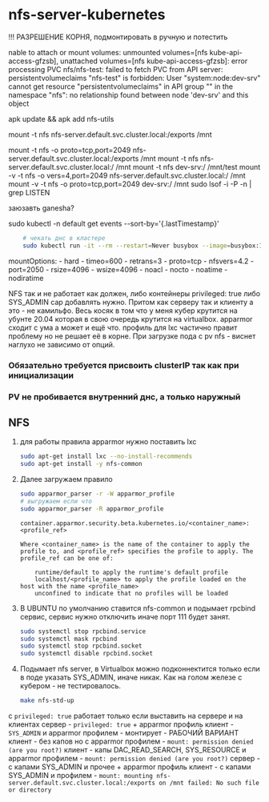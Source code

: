 # nfs-server-kubernetes
!!! РАЗРЕШЕНИЕ КОРНЯ, подмонтировать в ручную и потестить

nable to attach or mount volumes: unmounted volumes=[nfs kube-api-access-gfzsb], unattached volumes=[nfs kube-api-access-gfzsb]: error processing PVC nfs/nfs-test: failed to fetch PVC from API server: persistentvolumeclaims "nfs-test" is forbidden: User "system:node:dev-srv" cannot get resource "persistentvolumeclaims" in API group "" in the namespace "nfs": no relationship found between node 'dev-srv' and this object 

apk update && apk add nfs-utils

mount -t nfs nfs-server.default.svc.cluster.local:/exports /mnt

mount -t nfs -o proto=tcp,port=2049 nfs-server.default.svc.cluster.local:/exports /mnt
mount -t nfs nfs-server.default.svc.cluster.local:/ /mnt
mount -t nfs dev-srv:/ /mnt/test
mount -v -t nfs -o vers=4,port=2049 nfs-server.default.svc.cluster.local:/ /mnt
mount -v -t nfs -o proto=tcp,port=2049 dev-srv:/ /mnt
sudo lsof -i -P -n | grep LISTEN

заюзавть ganesha? 

sudo kubectl -n default get events --sort-by='{.lastTimestamp}'

```BASH
    # чекать днс в кластере
    sudo kubectl run -it --rm --restart=Never busybox --image=busybox:1.28 -- nslookup nfs-server.default
```

  mountOptions:
    - hard
    - timeo=600
    - retrans=3
    - proto=tcp
    - nfsvers=4.2
    - port=2050
    - rsize=4096
    - wsize=4096
    - noacl
    - nocto
    - noatime
    - nodiratime

NFS так и не работает как должен, либо контейнеры privileged: true либо SYS_ADMIN cap добавлять нужно.
Притом как серверу так и клиенту а это - не камильфо.
Весь косяк в том что у меня кубер крутится на убунте 20.04 которая в свою очередь крутится на virtualbox.
apparmor сходит с ума а может и ещё что. профиль для lxc частично правит проблему но не решает её в корне.
При загрузке пода с pv nfs - виснет наглухо не зависимо от опций.

### Обязательно требуется присвоить clusterIP так как при инициализации
### PV не пробивается внутренний днс, а только наружный

## NFS

1. для работы правила apparmor нужно поставить lxc

    ```BASH
    sudo apt-get install lxc --no-install-recommends
    sudo apt-get install -y nfs-common 
    ```

2. Далее загружаем правило

    ```BASH
    sudo apparmor_parser -r -W apparmor_profile
    # выгружаем если что
    sudo apparmor_parser -R apparmor_profile
    ```

    ```MD
    container.apparmor.security.beta.kubernetes.io/<container_name>: <profile_ref>

    Where <container_name> is the name of the container to apply the profile to, and <profile_ref> specifies the profile to apply. The profile_ref can be one of:

        runtime/default to apply the runtime's default profile
        localhost/<profile_name> to apply the profile loaded on the host with the name <profile_name>
        unconfined to indicate that no profiles will be loaded
    ```

3. В UBUNTU по умолчанию ставится nfs-common и подымает rpcbind сервис, сервис нужно отключить
    иначе порт 111 будет занят.

    ```BASH
    sudo systemctl stop rpcbind.service
    sudo systemctl mask rpcbind
    sudo systemctl stop rpcbind.socket
    sudo systemctl disable rpcbind.socket
    ```

4. Подымает nfs server, в Virtualbox можно подконнектится только если в поде указать SYS_ADMIN, иначе никак. 
    Как на голом железе с кубером - не тестировалось.

    ```BASH
    make nfs-std-up
    ```
с `privileged: true` работает только если выставить на сервере и на клиентах
сервер - `privileged: true` + apparmor профиль
клиент - `SYS_ADMIN` и apparmor профилем - монтирует - РАБОЧИЙ ВАРИАНТ
клиент - без капов но с apparmor профилем - `mount: permission denied (are you root?)`
клиент - капы DAC_READ_SEARCH, SYS_RESOURCE и apparmor профилем - `mount: permission denied (are you root?)`
сервер - с капами SYS_ADMIN и прочее + apparmor профиль
клиент - с капами SYS_ADMIN и профилем - `mount: mounting nfs-server.default.svc.cluster.local:/exports on /mnt failed: No such file or directory`